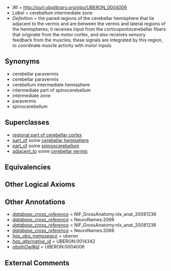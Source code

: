  * *IRI* = http://purl.obolibrary.org/obo/UBERON_0004006
 * *Label* = cerebellum intermediate zone
 * *Definition* = the paired regions of the cerebellar hemisphere that lie adjacent to the vermis and are between the vermis and lateral regions of the hemispheres; it receives input from the corticopontocerebellar fibers that originate from the motor cortex, and also receives sensory feedback from the muscles; these signals are integrated by this region, to coordinate muscle activity with motor inputs

## Synonyms

 * cerebellar paravermis
 * cerebellar paravermis
 * cerebellum intermediate hemisphere
 * intermediate part of spinocerebellum
 * intermediate zone
 * paravermis
 * spinocerebellum

## Superclasses

 * [regional part of cerebellar cortex](../../UBERON/49/UBERON_0002749.md)
 * [part_of](../../BFO/50/BFO_0000050.md) some [cerebellar hemisphere](../../UBERON/45/UBERON_0002245.md)
 * [part_of](../../BFO/50/BFO_0000050.md) some [spinoocerebellum](../../UBERON/43/UBERON_0014643.md)
 * [adjacent_to](../../RO/20/RO_0002220.md) some [cerebellar vermis](../../UBERON/20/UBERON_0004720.md)

## Equivalencies


## Other Logical Axioms


## Other Annotations

 * *[database_cross_reference](../../ef/oboInOwl#hasDbXref.md)* = NIF_GrossAnatomy:nlx_anat_20081236
 * *[database_cross_reference](../../ef/oboInOwl#hasDbXref.md)* = NeuroNames:2066
 * *[database_cross_reference](../../ef/oboInOwl#hasDbXref.md)* = NIF_GrossAnatomy:nlx_anat_20081236
 * *[database_cross_reference](../../ef/oboInOwl#hasDbXref.md)* = NeuroNames:2066
 * *[has_obo_namespace](../../ce/oboInOwl#hasOBONamespace.md)* = uberon
 * *[has_alternative_id](../../Id/oboInOwl#hasAlternativeId.md)* = UBERON:0014342
 * *[oboInOwl#id](../../id/oboInOwl#id.md)* = UBERON:0004006

## External Comments

